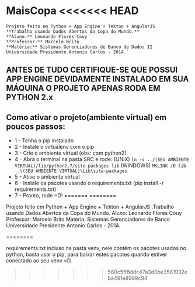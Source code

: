 MaisCopa
<<<<<<< HEAD
==================
```
Projeto feito em Python + App Engine + Tekton + AngularJS
**Trabalho usando Dados Abertos da Copa do Mundo.**
**Aluno:** Leonardo Flores Couy
**Professor:** Marcelo Brito
**Matéria:** Sistemas Gerenciadores de Banco de Dados II
Universidade Presidente Antonio Carlos - 2014.`
```

**ANTES DE TUDO CERTIFIQUE-SE QUE POSSUI APP ENGINE DEVIDAMENTE INSTALADO EM SUA MÁQUINA**
**O PROJETO APENAS RODA EM PYTHON 2.x**
------------------
Como ativar o projeto(ambiente virtual) em poucos passos:
------------------
* 1 - Tenha o pip instalado
* 2 - Instale o virtualenv com o pip
* 3 - Crie o ambiente virtual (obs: com python2)
* 4 - Abra o terminal na pasta SRC e rode:
 (UNIX) ```ln -s ../(SEU AMBIENTE VIRTUAL)/lib/python2.7/site-packages lib```
 (WINDOWS) ```MKLINK /D lib ..\(SEU AMBIENTE VIRTUAL)\Lib\site-packages```
* 5 - Ative o ambiente virtual
* 6 - Instale os pacotes usando o requirements.txt (pip install -r requirements.txt)
* 7 - Pronto, rode =D!
=======
========

Projeto feito em Python + App Engine + Tekton + AngularJS
.Trabalho usando Dados Abertos da Copa do Mundo.
 Aluno: Leonardo Flores Couy
 Professor: Marcelo Brito 
 Matéria: Sistemas Gerenciadores de Banco 
 Universidade Presidente Antonio Carlos - 2014.


========


requirements.txt incluso na pasta venv, nele contém os pacotes usados no python, 
basta usar o pip, para baixar estes pacotes quando estiver conectado ao seu venv =D.
>>>>>>> 580c5ff8ddc47a3d0be3581932eba491e8999c94
